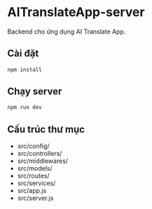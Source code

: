 # AITranslateApp-server

Backend cho ứng dụng AI Translate App.

## Cài đặt

```bash
npm install
```

## Chạy server

```bash
npm run dev
```

## Cấu trúc thư mục
- src/config/
- src/controllers/
- src/middlewares/
- src/models/
- src/routes/
- src/services/
- src/app.js
- src/server.js 